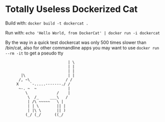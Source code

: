 Totally Useless Dockerized Cat
==============================

Build with: `docker build -t dockercat .`

Run with: `echo 'Hello World, from DockerCat' | docker run -i dockercat`

By the way in a quick test dockercat was only 500 times slower than /bin/cat,
also for other commandline apps you may want to use `docker run --rm -it` to get
a pseudo tty

                                | \
                                | |
                                | |
           |\                   | |
          /, ~\                / /
         X     `-.....-------./ /
          ~-. ~  ~              |
             \             /    |
              \  /_     ___\   /
              | /\ ~~~~~   \ |
              | | \        || |
              | |\ \       || )
             (_/ (_/      ((_/

